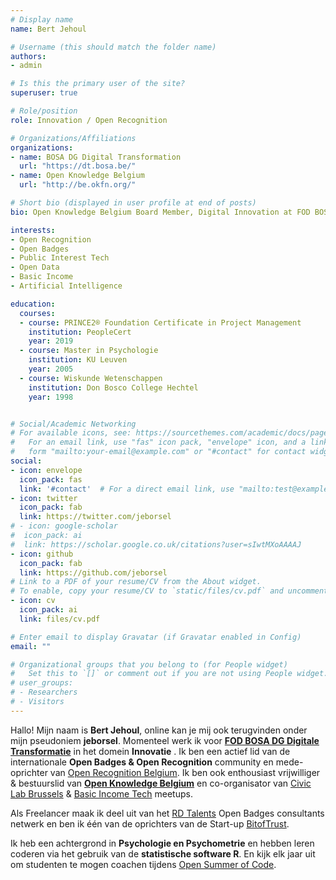 ```yaml
---
# Display name
name: Bert Jehoul

# Username (this should match the folder name)
authors:
- admin

# Is this the primary user of the site?
superuser: true

# Role/position
role: Innovation / Open Recognition

# Organizations/Affiliations
organizations:
- name: BOSA DG Digital Transformation
  url: "https://dt.bosa.be/"
- name: Open Knowledge Belgium
  url: "http://be.okfn.org/"

# Short bio (displayed in user profile at end of posts)
bio: Open Knowledge Belgium Board Member, Digital Innovation at FOD BOSA, Open Recognition Ambassador, Psychometrician, R-User

interests:
- Open Recognition
- Open Badges
- Public Interest Tech
- Open Data
- Basic Income
- Artificial Intelligence

education:
  courses:
  - course: PRINCE2® Foundation Certificate in Project Management
    institution: PeopleCert
    year: 2019
  - course: Master in Psychologie
    institution: KU Leuven
    year: 2005
  - course: Wiskunde Wetenschappen
    institution: Don Bosco College Hechtel
    year: 1998


# Social/Academic Networking
# For available icons, see: https://sourcethemes.com/academic/docs/page-builder/#icons
#   For an email link, use "fas" icon pack, "envelope" icon, and a link in the
#   form "mailto:your-email@example.com" or "#contact" for contact widget.
social:
- icon: envelope
  icon_pack: fas
  link: '#contact'  # For a direct email link, use "mailto:test@example.org".
- icon: twitter
  icon_pack: fab
  link: https://twitter.com/jeborsel
# - icon: google-scholar
#  icon_pack: ai
#  link: https://scholar.google.co.uk/citations?user=sIwtMXoAAAAJ
- icon: github
  icon_pack: fab
  link: https://github.com/jeborsel
# Link to a PDF of your resume/CV from the About widget.
# To enable, copy your resume/CV to `static/files/cv.pdf` and uncomment the lines below.
- icon: cv
  icon_pack: ai
  link: files/cv.pdf

# Enter email to display Gravatar (if Gravatar enabled in Config)
email: ""

# Organizational groups that you belong to (for People widget)
#   Set this to `[]` or comment out if you are not using People widget.
# user_groups:
# - Researchers
# - Visitors
---
```


Hallo! Mijn naam is **Bert Jehoul**, online kan je mij ook terugvinden onder mijn pseudoniem **jeborsel**.
Momenteel werk ik voor [**FOD BOSA DG Digitale Transformatie**](https://dt.bosa.be/nl) in het domein **Innovatie** .
Ik ben een actief lid van de internationale **Open Badges & Open Recognition** community en mede-oprichter van [Open Recognition Belgium](http://openrecognition.be/).
Ik ben ook enthousiast vrijwilliger & bestuurslid van [**Open Knowledge Belgium**](http://openknowledge.be/) en co-organisator van [Civic Lab Brussels](https://www.meetup.com/en-AU/Civic-Lab-Brussels/) & [Basic Income Tech](https://www.meetup.com/en-AU/Belgium-Basic-Income-Meetup/) meetups.

Als Freelancer maak ik deel uit van het [RD Talents](https://www.rdtalents.eu/) Open Badges consultants netwerk en ben ik één van de oprichters van de Start-up [BitofTrust](https://www.bitoftrust.com/the-founding-members/about-bit-of-trust/).

Ik heb een achtergrond in **Psychologie en Psychometrie** en hebben leren coderen via het gebruik van de **statistische software R**.
En kijk elk jaar uit om studenten te mogen coachen tijdens [Open Summer of Code](https://osoc.be/).  


